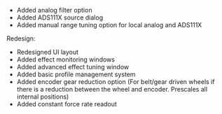 - Added analog filter option
- Added ADS111X source dialog
- Added manual range tuning option for local analog and ADS111X
  
Redesign:
- Redesigned UI layout
- Added effect monitoring windows
- Added advanced effect tuning window
- Added basic profile management system
- Added encoder gear reduction option (For belt/gear driven wheels if there is a reduction between the wheel and encoder. Prescales all internal positions)
- Added constant force rate readout